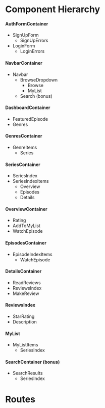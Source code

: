 # Component Hierarchy

#### AuthFormContainer
* SignUpForm
  * SignUpErrors
* LoginForm
  * LoginErrors

#### NavbarContainer
* Navbar
  * BrowseDropdown
    * Browse
    * MyList
  * Search (bonus)

#### DashboardContainer
* FeaturedEpisode
* Genres

#### GenresContainer
* GenreItems
  * Series

#### SeriesContainer
* SeriesIndex
* SeriesIndexItems
  * Overview
  * Episodes
  * Details

#### OverviewContainer
* Rating
* AddToMyList
* WatchEpisode

#### EpisodesContainer
* EpisodeIndexItems
  * WatchEpisode

#### DetailsContainer
* ReadReviews
* ReviewsIndex
* MakeReview

#### ReviewsIndex
* StarRating
* Description

#### MyList
* MyListItems
  * SeriesIndex

#### SearchContainer (bonus)
* SearchResults
  * SeriesIndex




# Routes

